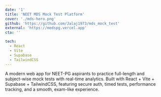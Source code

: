 ```yaml
---
date: '1'
title: 'NEET MDS Mock Test Platform'
cover: './mds-hero.png'
github: 'https://github.com/Jalaj1973/mds_mock_test'
external: 'https://medspg.vercel.app'
cta: ''

tech:
  - React
  - Vite
  - Supabase
  - TailwindCSS
---
```


A modern web app for NEET-PG aspirants to practice full-length and subject-wise mock tests with real-time analytics.
Built with React + Vite + Supabase + TailwindCSS, featuring secure auth, timed tests, performance tracking, and a smooth, exam-like experience.
